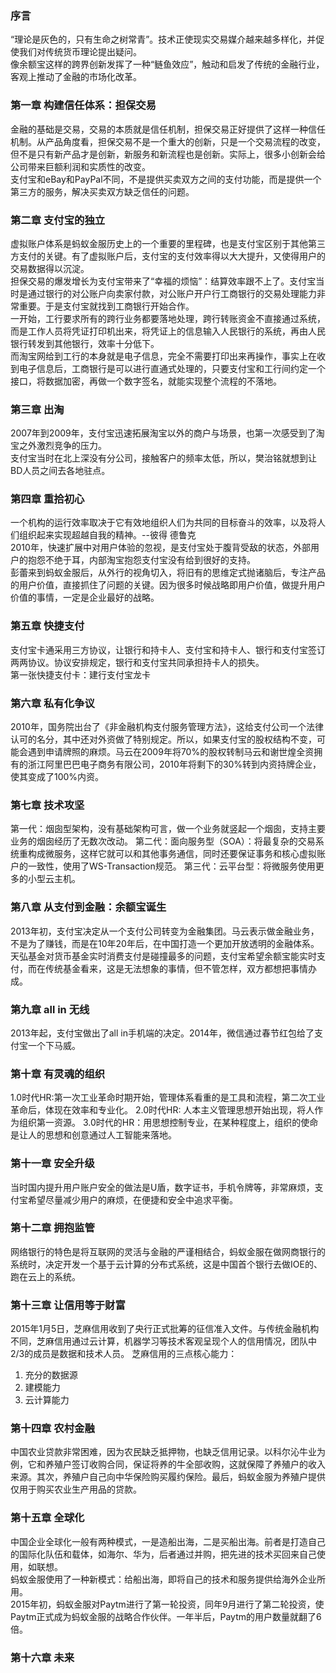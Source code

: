 ### 序言  
  “理论是灰色的，只有生命之树常青”。技术正使现实交易媒介越来越多样化，并促使我们对传统货币理论提出疑问。  
  像余额宝这样的跨界创新发挥了一种“鲢鱼效应”，触动和启发了传统的金融行业，客观上推动了金融的市场化改革。

### 第一章 构建信任体系：担保交易
  金融的基础是交易，交易的本质就是信任机制，担保交易正好提供了这样一种信任机制。从产品角度看，担保交易不是一个重大的创新，只是一个交易流程的改变，但不是只有新产品才是创新，新服务和新流程也是创新。实际上，很多小创新会给公司带来巨额利润和实质性的改变。  
  支付宝和eBay和PayPal不同，不是提供买卖双方之间的支付功能，而是提供一个第三方的服务，解决买卖双方缺乏信任的问题。

### 第二章 支付宝的独立
  虚拟账户体系是蚂蚁金服历史上的一个重要的里程碑，也是支付宝区别于其他第三方支付的关键。有了虚拟账户后，支付宝的支付效率得以大大提升，又使得用户的交易数据得以沉淀。  
  担保交易的爆发增长为支付宝带来了“幸福的烦恼”：结算效率跟不上了。支付宝当时是通过银行的对公账户向卖家付款，对公账户开户行工商银行的交易处理能力非常重要。于是支付宝就找到工商银行开始合作。  
  一开始，工行要求所有的跨行业务都要落地处理，跨行转账资金不直接通过系统，而是工作人员将凭证打印机出来，将凭证上的信息输入人民银行的系统，再由人民银行转发到其他银行，效率十分低下。  
  而淘宝网给到工行的本身就是电子信息，完全不需要打印出来再操作，事实上在收到电子信息后，工商银行是可以进行直通式处理的，只要支付宝和工行间约定一个接口，将数据加密，再做一个数字签名，就能实现整个流程的不落地。

### 第三章 出淘
  2007年到2009年，支付宝迅速拓展淘宝以外的商户与场景，也第一次感受到了淘宝之外激烈竞争的压力。  
  支付宝当时在北上深没有分公司，接触客户的频率太低，所以，樊治铭就想到让BD人员之间去各地驻点。

### 第四章 重拾初心
  一个机构的运行效率取决于它有效地组织人们为共同的目标奋斗的效率，以及将人们组织起来实现超越自我的精神。--彼得 德鲁克  
  2010年，快速扩展中对用户体验的忽视，是支付宝处于腹背受敌的状态，外部用户的抱怨不绝于耳，内部淘宝抱怨支付宝没有给到很好的支持。  
  彭蕾来到蚂蚁金服后，从外行的视角切入，将旧有的思维定式抛诸脑后，专注产品的用户价值，直接抓住了问题的关键。因为很多时候战略即用户价值，做提升用户价值的事情，一定是企业最好的战略。

### 第五章 快捷支付
  支付宝卡通采用三方协议，让银行和持卡人、支付宝和持卡人、银行和支付宝签订两两协议。协议安排规定，银行和支付宝共同承担持卡人的损失。  
  第一张快捷支付卡：建行支付宝龙卡

### 第六章 私有化争议
  2010年，国务院出台了《非金融机构支付服务管理方法》，这给支付公司一个法律认可的名分，其中还对外资做了特别规定。所以，如果支付宝的股权结构不变，可能会遇到申请牌照的麻烦。马云在2009年将70%的股权转制马云和谢世煌全资拥有的浙江阿里巴巴电子商务有限公司，2010年将剩下的30%转到内资持牌企业，使其变成了100%内资。

### 第七章 技术攻坚
  第一代：烟囱型架构，没有基础架构可言，做一个业务就竖起一个烟囱，支持主要业务的烟囱经历了无数次改动。
  第二代：面向服务型（SOA）：将最复杂的交易系统重构成微服务，这样它就可以和其他事务通信，同时还要保证事务和核心虚拟账户的一致性，使用了WS-Transaction规范。
  第三代：云平台型：将微服务使用更多的小型云主机。  

### 第八章 从支付到金融：余额宝诞生
  2013年初，支付宝决定从一个支付公司转变为金融集团。马云表示做金融业务，不是为了赚钱，而是在10年20年后，在中国打造一个更加开放透明的金融体系。
  天弘基金对货币基金实时消费支付是碰撞最多的问题，支付宝希望余额宝能实时支付，而在传统基金看来，这是无法想象的事情，但不管怎样，双方都想把事情办成。

### 第九章 all in 无线
  2013年起，支付宝做出了all in手机端的决定。2014年，微信通过春节红包给了支付宝一个下马威。

### 第十章 有灵魂的组织
  1.0时代HR:第一次工业革命时期开始，管理体系看重的是工具和流程，第二次工业革命后，体现在效率和专业化。
  2.0时代HR: 人本主义管理思想开始出现，将人作为组织第一资源。
  3.0时代的HR：用思想控制专业，在某种程度上，组织的使命是让人的思想和创意通过人工智能来落地。

### 第十一章 安全升级
  当时国内提升用户账户安全的做法是U盾，数字证书，手机令牌等，非常麻烦，支付宝希望尽量减少用户的麻烦，在便捷和安全中追求平衡。

### 第十二章 拥抱监管
  网络银行的特色是将互联网的灵活与金融的严谨相结合，蚂蚁金服在做网商银行的系统时，决定开发一个基于云计算的分布式系统，这是中国首个银行去做IOE的、跑在云上的系统。

### 第十三章 让信用等于财富
  2015年1月5日，芝麻信用收到了央行正式批筹的征信准入文件。与传统金融机构不同，芝麻信用通过云计算，机器学习等技术客观呈现个人的信用情况，团队中2/3的成员是数据和技术人员。
  芝麻信用的三点核心能力：  
  1. 充分的数据源
  2. 建模能力
  3. 云计算能力
  
### 第十四章 农村金融
  中国农业贷款非常困难，因为农民缺乏抵押物，也缺乏信用记录。以科尔沁牛业为例，它和养殖户签订收购合同，保证将养的牛全部收购，这就保障了养殖户的收入来源。其次，养殖户自己向中华保险购买履约保险。最后，蚂蚁金服为养殖户提供仅用于购买农业生产用品的贷款。

### 第十五章 全球化
  中国企业全球化一般有两种模式，一是造船出海，二是买船出海。前者是打造自己的国际化队伍和载体，如海尔、华为，后者通过并购，把先进的技术买回来自己使用，如联想。  
  蚂蚁金服使用了一种新模式：给船出海，即将自己的技术和服务提供给海外企业所用。  
  2015年初，蚂蚁金服对Paytm进行了第一轮投资，同年9月进行了第二轮投资，使Paytm正式成为蚂蚁金服的战略合作伙伴。一年半后，Paytm的用户数量就翻了6倍。

### 第十六章 未来


